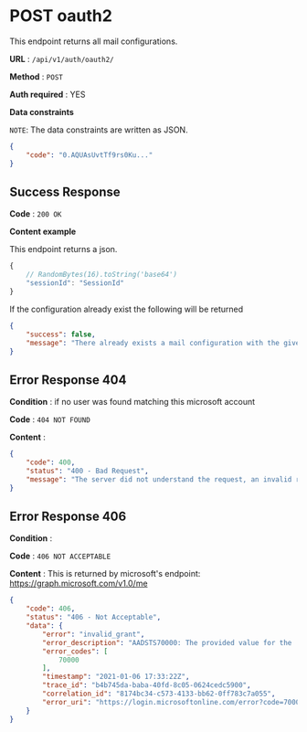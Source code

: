 # POST oauth2

This endpoint returns all mail configurations.

**URL** : `/api/v1/auth/oauth2/`

**Method** : `POST`

**Auth required** : YES

**Data constraints**

`NOTE`: The data constraints are written as JSON.

```json
{
    "code": "0.AQUAsUvtTf9rs0Ku..."
}
```

## Success Response

**Code** : `200 OK`

**Content example**

This endpoint returns a json.
```js
{
    // RandomBytes(16).toString('base64')
    "sessionId": "SessionId"
}
```

If the configuration already exist the following will be returned
```json
{
    "success": false,
    "message": "There already exists a mail configuration with the given name."
}
```

## Error Response 404

**Condition** : if no user was found matching this microsoft account

**Code** : `404 NOT FOUND`

**Content** :

```json
{
    "code": 400,
    "status": "400 - Bad Request",
    "message": "The server did not understand the request, an invalid request body or headers may have been given."
}
```

## Error Response 406

**Condition** : 

**Code** : `406 NOT ACCEPTABLE`

**Content** : This is returned by microsoft's endpoint: https://graph.microsoft.com/v1.0/me

```json
{
    "code": 406,
    "status": "406 - Not Acceptable",
    "data": {
        "error": "invalid_grant",
        "error_description": "AADSTS70000: The provided value for the 'code' parameter is not valid. The code has expired.\r\nTrace ID: b4b745da-baba-40fd-8c05-0624cedc5900\r\nCorrelation ID: 8174bc34-c573-4133-bb62-0ff783c7a055\r\nTimestamp: 2021-01-06 17:33:22Z",
        "error_codes": [
            70000
        ],
        "timestamp": "2021-01-06 17:33:22Z",
        "trace_id": "b4b745da-baba-40fd-8c05-0624cedc5900",
        "correlation_id": "8174bc34-c573-4133-bb62-0ff783c7a055",
        "error_uri": "https://login.microsoftonline.com/error?code=70000"
    }
}
```